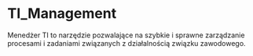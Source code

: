 # TI_Management
Menedżer TI to narzędzie pozwalające na szybkie i sprawne zarządzanie procesami i zadaniami związanych z działalnością związku zawodowego. 
